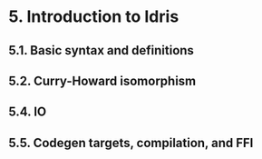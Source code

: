 # 5. Introduction to Idris

## 5.1. Basic syntax and definitions

## 5.2. Curry-Howard isomorphism

## 5.4. IO

## 5.5. Codegen targets, compilation, and FFI
